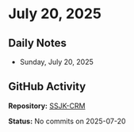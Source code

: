 ﻿# July 20, 2025

## Daily Notes

- Sunday, July 20, 2025

## GitHub Activity

**Repository:** [SSJK-CRM](https://github.com/Rupali59/SSJK-CRM)

**Status:** No commits on 2025-07-20
